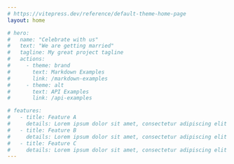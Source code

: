 ```yaml
---
# https://vitepress.dev/reference/default-theme-home-page
layout: home

# hero:
#   name: "Celebrate with us"
#   text: "We are getting married"
#   tagline: My great project tagline
#   actions:
#     - theme: brand
#       text: Markdown Examples
#       link: /markdown-examples
#     - theme: alt
#       text: API Examples
#       link: /api-examples

# features:
#   - title: Feature A
#     details: Lorem ipsum dolor sit amet, consectetur adipiscing elit
#   - title: Feature B
#     details: Lorem ipsum dolor sit amet, consectetur adipiscing elit
#   - title: Feature C
#     details: Lorem ipsum dolor sit amet, consectetur adipiscing elit
---
```


<script setup>
  import HeartbeatKiss from "../components/HeartbeatKiss.vue";
  import CoolHeader from "../components/CoolHeader.vue";
  import Footer from "../components/Footer.vue";
</script>

<style>
  .root #main-wrapper{
    background-image: url(/grid_0.png);
    background-size: cover;
    background-position: center center;
    background-repeat: no-repeat;
  }
  </style>
<div class="root">
<HeartbeatKiss lang="lt"/>
<Footer lang="lt"/>
</div>



